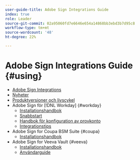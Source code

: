 ```yaml
---
user-guide-title: Adobe Sign Integrations Guide
index: true
role: Leader
source-git-commit: 02a95060fd7e6646e654a14868bb3ebd3b7d95c8
workflow-type: tm+mt
source-wordcount: '48'
ht-degree: 22%

---
```



# Adobe Sign Integrations Guide {#using}

+ [Adobe Sign Integrations](home.md)
+ [Nyheter](whats-new.md)
+ [Produktversioner och livscykel](versions.md)
+ Adobe Sign för [!DNL Workday] {#workday}
   + [Installationshandbok](workday/install.md)
   + [Snabbstart](workday/quick-start.md)
   + [Handbok för konfiguration av provkonto](workday/trial-install.md)
   + [Integrationstips](workday/tutorial-video.md)
+ Adobe Sign for Coupa BSM Suite {#coupa}
   + [Installationshandbok](coupa/install.md)
+ Adobe Sign for Veeva Vault {#veeva}
   + [Installationshandbok](veeva/install.md)
   + [Användarguide](veeva/user.md)
